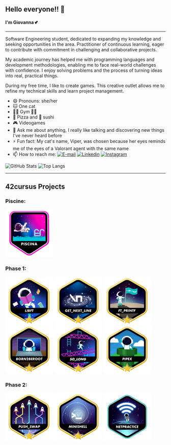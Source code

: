 ## Hello everyone!! 👋

#### I'm Giovanna 💕

---

Software Engineering student, dedicated to expanding my knowledge and seeking opportunities in the area. Practitioner of continuous learning, eager to contribute with commitment in challenging and collaborative projects.

My academic journey has helped me with programming languages and development methodologies, enabling me to face real-world challenges with confidence. I enjoy solving problems and the process of turning ideas into real, practical things.

During my free time, I like to create games. This creative outlet allows me to refine my technical skills and learn project management.

- 😄 Pronouns: she/her
- 🐱 One cat
- 🏃‍♀️ Gym 🏋️‍♀️
- 🍕 Pizza and 🍣 sushi
- 🎮 Videogames
- 💬 Ask me about anything, I really like talking and discovering new things I've never heard before
- ⚡ Fun fact: My cat's name, Viper, was chosen because her eyes reminds me of the eyes of a Valorant agent with the same name
- 📫 How to reach me:
[![E-mail](https://img.shields.io/badge/-Email-000?style=for-the-badge&logo=microsoft-outlook&logoColor=E94D5F)](mailto:giovannacoqueirolopes@gmail.com) [![Linkedin](https://img.shields.io/badge/LinkedIn-0077B5?style=for-the-badge&logo=linkedin&logoColor=white)](https://www.linkedin.com/in/giovannacoqueiro/) [![Instagram](https://img.shields.io/badge/Instagram-E4405F?style=for-the-badge&logo=instagram&logoColor=white)](https://www.instagram.com/giocoqueiro/)


![GitHub Stats](https://github-readme-stats.vercel.app/api?username=giovannacoqueiro&theme=neon)
![Top Langs](https://github-readme-stats-git-masterrstaa-rickstaa.vercel.app/api/top-langs/?username=giovannacoqueiro&theme=neon&layout=compact)

---

## 42cursus Projects
### Piscine:
<a href="https://github.com/GiovannaCoqueiro/42-Piscine">![piscina badge](https://github.com/GiovannaCoqueiro/GiovannaCoqueiro/blob/main/badges/piscina_bagde%20(1).png)</a>

### Phase 1:
<a href="https://github.com/GiovannaCoqueiro/42cursus-libft">![libft badge](https://github.com/GiovannaCoqueiro/GiovannaCoqueiro/blob/main/badges/libftm.png)</a> <a href="https://github.com/GiovannaCoqueiro/42cursus-get-next-line">![gnl badge](https://github.com/GiovannaCoqueiro/GiovannaCoqueiro/blob/main/badges/get_next_linem.png)</a> <a href="https://github.com/GiovannaCoqueiro/42cursus-printf">![ftprintf badge](https://github.com/GiovannaCoqueiro/GiovannaCoqueiro/blob/main/badges/ft_printfm.png)</a> ![born2beroot badge](https://github.com/GiovannaCoqueiro/GiovannaCoqueiro/blob/main/badges/born2berootm.png) <a href="https://github.com/GiovannaCoqueiro/42cursus-so-long">![solong badge](https://github.com/GiovannaCoqueiro/GiovannaCoqueiro/blob/main/badges/so_longm.png)</a> <a href="https://github.com/GiovannaCoqueiro/42cursus-pipex">![pipex badge](https://github.com/GiovannaCoqueiro/GiovannaCoqueiro/blob/main/badges/pipexm.png)</a> 

### Phase 2:
<a href="https://github.com/GiovannaCoqueiro/42cursus-push-swap">![push_swap badge](https://github.com/GiovannaCoqueiro/GiovannaCoqueiro/blob/main/badges/push_swapm.png)</a> <a href="https://github.com/GiovannaCoqueiro/42cursus-minishell">![minishell_badge](https://github.com/GiovannaCoqueiro/GiovannaCoqueiro/blob/main/badges/minishellm.png)</a> 
![born2beroot badge](https://github.com/GiovannaCoqueiro/GiovannaCoqueiro/blob/main/badges/netpracticee.png)

